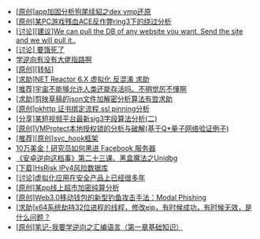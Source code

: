 + [[原创]app加固分析狗尾续貂之dex vmp还原](https://bbs.kanxue.com/thread-285212.htm)
+ [[原创]某PC游戏残血ACE反作弊ring3下的绕过分析](https://bbs.kanxue.com/thread-284667.htm)
+ [[讨论][建议]We can pull the DB of any website you want. Send the site and we will pull it..](https://bbs.kanxue.com/thread-285225.htm)
+ [[讨论] 要饿死了](https://bbs.kanxue.com/thread-284422.htm)
+ [学逆向有没有大佬指路啊](https://bbs.kanxue.com/thread-282832.htm)
+ [[原创][转帖]](https://bbs.kanxue.com/thread-285224.htm)
+ [[求助]NET Reactor 6.X 虚拟化 反混淆 求助](https://bbs.kanxue.com/thread-284862.htm)
+ [[推荐]宇宙不能够允许人类还能存活吗。不明觉厉不懂啊](https://bbs.kanxue.com/thread-282205.htm)
+ [[求助]剪映草稿的json文件加解密分析算法有尝求助](https://bbs.kanxue.com/thread-285223.htm)
+ [[原创]okhttp 证书绑定流程 ssl pinning分析](https://bbs.kanxue.com/thread-285064.htm)
+ [[分享]某短视频平台最新sig3字段算法分析(二)](https://bbs.kanxue.com/thread-285222.htm)
+ [[原创]VMProtect本地授权锁的分析与破解(基于Q*量子网络验证例子)](https://bbs.kanxue.com/thread-285076.htm)
+ [[推荐][原创]svc_hook框架](https://bbs.kanxue.com/thread-284713.htm)
+ [10万美金！研究员如何黑进 Facebook 服务器](https://bbs.kanxue.com/thread-285226.htm)
+ [《安卓逆向这档事》第二十三课、黑盒魔法之Unidbg](https://bbs.kanxue.com/thread-285073.htm)
+ [[下载]HsRisk IPv4风险数据库](https://bbs.kanxue.com/thread-285213.htm)
+ [[讨论]虚拟化应用在安全产品上已经很多年](https://bbs.kanxue.com/thread-285058.htm)
+ [[原创]某pp线上超市加密纯算分析](https://bbs.kanxue.com/thread-284599.htm)
+ [[原创]Web3.0移动钱包的新型钓鱼攻击手法：Modal Phishing](https://bbs.kanxue.com/thread-285228.htm)
+ [[求助]x64系统劫持32位进程的线程，修改eip，有时候成功，有时候无效，是什么问题？](https://bbs.kanxue.com/thread-284720.htm)
+ [[原创]笔记-我要学逆向之汇编语言（第一章基础知识）](https://bbs.kanxue.com/thread-285227.htm)

